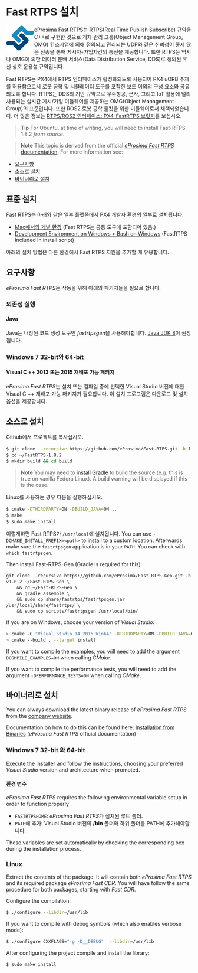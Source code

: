 # Fast RTPS 설치

<img alt="logo" src="../../assets/fastrtps/eprosima_logo.png" style="float:left;" /> [eProsima Fast RTPS](http://eprosima-fast-rtps.readthedocs.io/en/latest/)는 RTPS(Real Time Publish Subscribe) 규약을 C++로 구현한 것으로 개체 관리 그룹(Object Management Group, OMG) 컨소시엄에 의해 정의되고 관리되는 UDP와 같은 신뢰성이 좋지 않은 전송을 통해 게시자-가입자간의 통신을 제공합니다. 또한 RTPS는 역시나 OMG에 의한 데이터 분배 서비스(Data Distribution Service, DDS)로 정의된 유선 상호 운용성 규약입니다.

Fast RTPS는 PX4에서 RTPS 인터페이스가 활성화되도록 사용되어 PX4 uORB 주제를 허용함으로서 로봇 공학 및 시뮬레이터 도구를 포함한 보드 이외의 구성 요소와 공유되도록 합니다. RTPS는 DDS의 기반 규약으로 우주항공, 군사, 그리고 IoT 활용에 널리 사용되는 실시간 게시/가입 미들웨어를 제공하는 OMG(Object Management Group)의 표준입니다. 또한 ROS2 로봇 공학 툴킷을 위한 미들웨어로서 채택되었습니다. 더 많은 정보는 [RTPS/ROS2 인터페이스: PX4-FastRTPS 브릿지](../middleware/micrortps.md)를 보십시오.

> **Tip** For Ubuntu, at time of writing, you will need to install Fast-RTPS 1.8.2 *from source*.

<span></span>

> **Note** This topic is derived from the official [*eProsima Fast RTPS* documentation](http://eprosima-fast-rtps.readthedocs.io/en/latest/). For more information see:

* [요구사항](http://eprosima-fast-rtps.readthedocs.io/en/latest/requirements.html#requirements)
* [소스로 설치](http://eprosima-fast-rtps.readthedocs.io/en/latest/sources.html#installation-from-sources)
* [바이너리로 설치](http://eprosima-fast-rtps.readthedocs.io/en/latest/binaries.html#installation-from-binaries)

## 표준 설치

Fast RTPS는 아래와 같은 일부 플랫폼에서 PX4 개발자 환경의 일부로 설치됩니다.

* [Mac에서의 개발 환경](../setup/dev_env_mac.md) (Fast RTPS는 공통 도구에 포함되어 있음.)
* [Development Environment on Windows > Bash on Windows](../setup/dev_env_windows_bash_on_win.md) (FastRTPS included in install script)

아래의 설치 방법은 다른 환경에서 Fast RTPS 지원을 추가할 때 유용합니다.

## 요구사항

*eProsima Fast RTPS*는 작동을 위해 아래의 패키지들을 필요로 합니다.

### 의존성 실행

#### Java

Java는 내장된 코드 생성 도구인 *fastrtpsgen*을 사용해야합니다. [Java JDK 8](http://www.oracle.com/technetwork/java/javase/downloads/jdk8-downloads-2133151.html)이 권장됩니다.

### Windows 7 32-bit와 64-bit

#### Visual C ++ 2013 또는 2015 재배포 가능 패키지

*eProsima Fast RTPS*는 설치 또는 컴파일 중에 선택한 Visual Studio 버전에 대한 Visual C ++ 재배포 가능 패키지가 필요합니다. 이 설치 프로그램은 다운로드 및 설치 옵션을 제공합니다.

## 소스로 설치

Github에서 프로젝트를 복사십시오.

```sh
$ git clone --recursive https://github.com/eProsima/Fast-RTPS.git -b 1.8.x ~/FastRTPS-1.8.2
$ cd ~/FastRTPS-1.8.2
$ mkdir build && cd build
```

> **Note** You may need to [install Gradle](https://gradle.org/install/) to build the source (e.g. this is true on vanilla Fedora Linux). A build warning will be displayed if this is the case.

Linux를 사용하는 경우 다음을 실행하십시오.

```sh
$ cmake -DTHIRDPARTY=ON -DBUILD_JAVA=ON ..
$ make
$ sudo make install
```

이렇게하면 Fast RTPS가 `/usr/local`에 설치됩니다. You can use `-DCMAKE_INSTALL_PREFIX=<path>` to install to a custom location. Afterwards make sure the `fastrtpsgen` application is in your `PATH`. You can check with `which fastrtpsgen`.

Then install Fast-RTPS-Gen (Gradle is required for this):

    git clone --recursive https://github.com/eProsima/Fast-RTPS-Gen.git -b v1.0.2 ~/Fast-RTPS-Gen \
        && cd ~/Fast-RTPS-Gen \
        && gradle assemble \
        && sudo cp share/fastrtps/fastrtpsgen.jar /usr/local/share/fastrtps/ \
        && sudo cp scripts/fastrtpsgen /usr/local/bin/
    

If you are on Windows, choose your version of *Visual Studio*:

```sh
> cmake -G "Visual Studio 14 2015 Win64" -DTHIRDPARTY=ON -DBUILD_JAVA=ON ..
> cmake --build . --target install
```

If you want to compile the examples, you will need to add the argument `-DCOMPILE_EXAMPLES=ON` when calling *CMake*.

If you want to compile the performance tests, you will need to add the argument `-DPERFORMANCE_TESTS=ON` when calling *CMake*.

## 바이너리로 설치

You can always download the latest binary release of *eProsima Fast RTPS* from the [company website](http://www.eprosima.com/).

Documentation on how to do this can be found here: [Installation from Binaries](http://eprosima-fast-rtps.readthedocs.io/en/latest/binaries.html#installation-from-binaries) (*eProsima Fast RTPS* official documentation)

### Windows 7 32-bit 와 64-bit

Execute the installer and follow the instructions, choosing your preferred *Visual Studio* version and architecture when prompted.

#### 환경 변수

*eProsima Fast RTPS* requires the following environmental variable setup in order to function properly

* `FASTRTPSHOME`: *eProsima Fast RTPS*가 설치된 루트 폴더.
* `PATH`에 추가: Visual Studio 버전의 **/bin** 폴더와 하위 폴더를 PATH에 추가해야합니다.

These variables are set automatically by checking the corresponding box during the installation process.

### Linux

Extract the contents of the package. It will contain both *eProsima Fast RTPS* and its required package *eProsima Fast CDR*. You will have follow the same procedure for both packages, starting with *Fast CDR*.

Configure the compilation:

```sh
$ ./configure --libdir=/usr/lib
```

If you want to compile with debug symbols (which also enables verbose mode):

```sh
$ ./configure CXXFLAGS="-g -D__DEBUG"  --libdir=/usr/lib
```

After configuring the project compile and install the library:

```sh
$ sudo make install
```